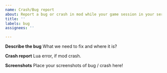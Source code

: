 ```yaml
---
name: Crash/Bug report
about: Report a bug or crash in mod while your game session in your server or world
title: ''
labels: bug
assignees: ''

---
```


**Describe the bug**
What we need to fix and where it is?

**Crash report**
Lua error, if mod crash.

**Screenshots**
Place your screenshots of bug / crash here!
